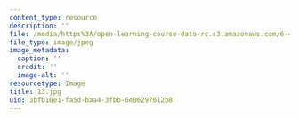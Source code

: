 ```yaml
---
content_type: resource
description: ''
file: /media/https%3A/open-learning-course-data-rc.s3.amazonaws.com/6-450-principles-of-digital-communications-i-fall-2006/3bfb10e1fa5dbaa43fbb6e06297612b8_13.jpg
file_type: image/jpeg
image_metadata:
  caption: ''
  credit: ''
  image-alt: ''
resourcetype: Image
title: 13.jpg
uid: 3bfb10e1-fa5d-baa4-3fbb-6e06297612b8
---
```

